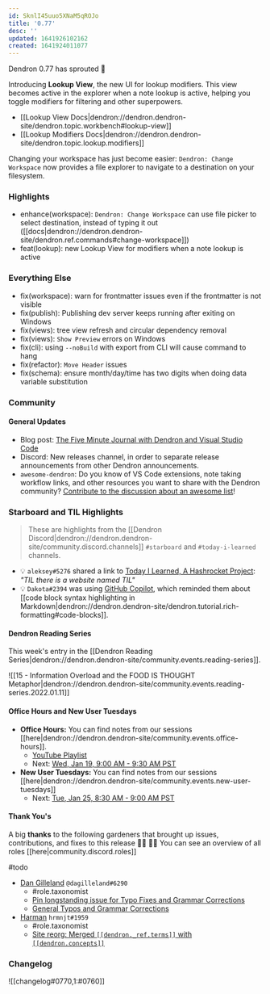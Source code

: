 ```yaml
---
id: SknlI45uuo5XNaM5qROJo
title: '0.77'
desc: ''
updated: 1641926102162
created: 1641924011077
---
```


Dendron 0.77 has sprouted  🌱

Introducing **Lookup View**, the new UI for lookup modifiers. This view becomes active in the explorer when a note lookup is active, helping you toggle modifiers for filtering and other superpowers.

- [[Lookup View Docs|dendron://dendron.dendron-site/dendron.topic.workbench#lookup-view]]
- [[Lookup Modifiers Docs|dendron://dendron.dendron-site/dendron.topic.lookup.modifiers]]

Changing your workspace has just become easier: `Dendron: Change Workspace` now provides a file explorer to navigate to a destination on your filesystem.

### Highlights
- enhance(workspace): `Dendron: Change Workspace` can use file picker to select destination, instead of typing it out ([[docs|dendron://dendron.dendron-site/dendron.ref.commands#change-workspace]])
- feat(lookup): new Lookup View for modifiers when a note lookup is active

### Everything Else
- fix(workspace): warn for frontmatter issues even if the frontmatter is not visible
- fix(publish): Publishing dev server keeps running after exiting on Windows
- fix(views): tree view refresh and circular dependency removal
- fix(views): `Show Preview` errors on Windows
- fix(cli): using `--noBuild` with export from CLI will cause command to hang
- fix(refactor): `Move Header` issues
- fix(schema): ensure month/day/time has two digits when doing data variable substitution

### Community

#### General Updates

- Blog post: [The Five Minute Journal with Dendron and Visual Studio Code](https://blog.dendron.so/notes/P1DL2uXHpKUCa7hLiFbFA/)
- Discord: New releases channel, in order to separate release announcements from other Dendron announcements.
- `awesome-dendron`: Do you know of VS Code extensions, note taking workflow links, and other resources you want to share with the Dendron community? [Contribute to the discussion about an awesome list](https://github.com/dendronhq/dendron/discussions/2118)!

### Starboard and TIL Highlights

> These are highlights from the [[Dendron Discord|dendron://dendron.dendron-site/community.discord.channels]] `#starboard` and `#today-i-learned` channels.

- 💡 `aleksey#5276` shared a link to [Today I Learned, A Hashrocket Project](https://til.hashrocket.com/): _"TIL there is a website named TIL"_
- 💡 `Dakota#2394` was using [GitHub Copilot](https://copilot.github.com/), which reminded them about [[code block syntax highlighting in Markdown|dendron://dendron.dendron-site/dendron.tutorial.rich-formatting#code-blocks]].

#### Dendron Reading Series

This week's entry in the [[Dendron Reading Series|dendron://dendron.dendron-site/community.events.reading-series]].

![[15 - Information Overload and the FOOD IS THOUGHT Metaphor|dendron://dendron.dendron-site/community.events.reading-series.2022.01.11]]

#### Office Hours and New User Tuesdays

- **Office Hours:** You can find notes from our sessions [[here|dendron://dendron.dendron-site/community.events.office-hours]].
    - [YouTube Playlist](https://link.dendron.so/6yPa)
    - Next: [Wed, Jan 19, 9:00 AM - 9:30 AM PST](https://lu.ma/p8w1h28c)
- **New User Tuesdays:** You can find notes from our sessions [[here|dendron://dendron.dendron-site/community.events.new-user-tuesdays]]
    - Next: [Tue, Jan 25, 8:30 AM - 9:00 AM PST](https://lu.ma/fgb2vihp)

#### Thank You's

A big **thanks** to the following gardeners that brought up issues, contributions, and fixes to this release :man_farmer: :woman_farmer: 
You can see an overview of all roles [[here|community.discord.roles]]

#todo

- [Dan Gilleland](https://github.com/dagilleland) `@dagilleland#6290`
    - #role.taxonomist
    - [Pin longstanding issue for Typo Fixes and Grammar Corrections](https://github.com/dendronhq/dendron-blog/issues/17)
    - [General Typos and Grammar Corrections](https://github.com/dendronhq/dendron-blog/issues/15)
- [Harman](https://github.com/hrmnjt) `hrmnjt#1959`
    - #role.taxonomist
    - [Site reorg: Merged `[[dendron._ref.terms]]` with `[[dendron.concepts]]`](https://github.com/dendronhq/dendron-site/pull/348)

### Changelog
![[changelog#0770,1:#0760]]